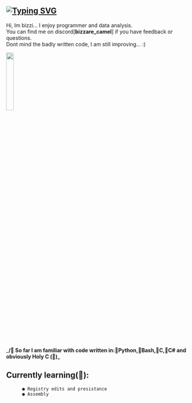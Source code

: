 ## <a href="https://git.io/typing-svg"><img src="https://readme-typing-svg.demolab.com?font=Pixelify+Sans&size=25&pause=1000&color=F7905D&width=700&separator=%3C&lines=if+(!goal)+%7BReTry(+);%7D+else+%7Bxp%2B%2B;+newgoal(xp);%7D%3Cwhile+(doubt)+%7B+ignore();+continue;%7D%3C%23include+%22happiness.h%22+%2F%2F+%3A)" alt="Typing SVG" /></a>

Hi, Im bizzi... I enjoy programmer and data analysis. <br>
You can find me on discord[**bizzare_camel**] if you have feedback or questions. <br>
Dont mind the badly written code, I am still improving...  :)<br>

<img width="20%" src=""> 

___/🔶 So far I am familiar with code written in:🔸Python,🔸Bash,🔸C,🔸C# and obviously Holy C (🧡)\___
## **Currently learning(📙)**:
          ● Registry edits and presistance
          ● Assembly
